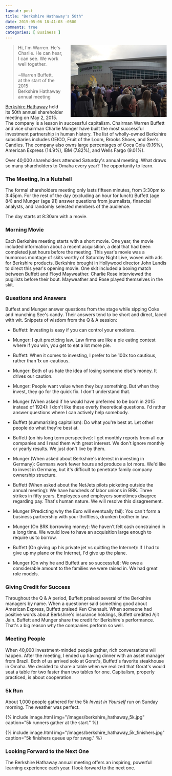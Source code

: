 ```yaml
---
layout: post
title: "Berkshire Hathaway's 50th"
date: 2015-05-06 18:41:03 -0500
comments: true
categories: [ Business ]
---
```


<img style="margin-left:20px" src="/images/berkshire_hathaway_50th.jpg" alt="40,000 shareholders in Omaha." align="right">

>Hi, I'm Warren. He's Charlie. He can hear, I can see. We work well together.
><br/>&nbsp;<br/>
>~Warren Buffett,<br/>at the start of the 2015<br/>Berkshire Hathaway annual meeting

[Berkshire Hathaway](http://berkshirehathaway.com) held its 50th annual shareholder meeting on May 2, 2015. The company is a lesson in successful capitalism. Chairman Warren Buffett and vice chairman Charlie Munger have built the most successful investment partnership in human history. The list of wholly-owned Berkshire subsidiaries includes GEICO, Fruit of the Loom, Brooks Shoes, and See's Candies. The company also owns large percentages of Coca Cola (9.16%), American Express (14.9%), IBM (7.82%), and Wells Fargo (9.01%).

Over 40,000 shareholders attended Saturday's annual meeting. What draws so many shareholders to Omaha every year? The opportunity to learn.

<!--more-->

### The Meeting, In a Nutshell
The formal shareholders meeting only lasts fifteen minutes, from 3:30pm to 3:45pm. For the rest of the day (excluding an hour for lunch) Buffett (age 84) and Munger (age 91) answer questions from journalists, financial analysts, and randomly selected members of the audience. 

The day starts at 8:30am with a movie.

### Morning Movie
Each Berkshire meeting starts with a short movie. One year, the movie included information about a recent acquisition, a deal that had been completed just hours before the meeting. This year's movie was a humorous montage of skits worthy of Saturday Night Live, woven with ads for Berkshire products. Berkshire brought in Hollywood director John Landis to direct this year's opening movie. One skit included a boxing match between Buffett and Floyd Mayweather. Charlie Rose interviewed the pugilists before their bout. Mayweather and Rose played themselves in the skit.

### Questions and Answers
Buffest and Munger answer questions from the stage while sipping Coke and munching See's candy. Their answers tend to be short and direct, laced with wit. Snippets of wisdom from the Q & A session:

* Buffett: Investing is easy if you can control your emotions.

* Munger: I quit practicing law. Law firms are like a pie eating contest where if you win, you get to eat a lot more pie.

* Buffett: When it comes to investing, I prefer to be 100x too cautious, rather than 1x un-cautious.

* Munger: Both of us hate the idea of losing someone else's money. It drives our caution.

* Munger: People want value when they buy something. But when they invest, they go for the quick fix. I don't understand that.

* Munger (When asked if he would have preferred to be born in 2015 instead of 1924): I don't like these overly theoretical questions. I'd rather answer questions where I can actively help somebody.

* Buffett (summarizing capitalism): Do what you're best at. Let other people do what they're best at.

* Buffett (on his long term perspective): I get monthly reports from all our companies and I read them with great interest. We don't ignore monthly or yearly results. We just don't live by them.  

* Munger (When asked about Berkshire's interest in investing in Germany): Germans work fewer hours and produce a lot more. We'd like to invest in Germany, but it's difficult to penetrate family company ownership structure.

* Buffett (When asked about the NetJets pilots picketing outside the annual meeting): We have hundreds of labor unions in BRK. Three strikes in fifty years. Employees and employers sometimes disagree regarding pay. That's human nature. We will resolve this disagreement.

* Munger (Predicting why the Euro will eventually fail): You can't form a business partnership with your thriftless, drunken brother in law.

* Munger (On BRK borrowing money): We haven't felt cash constrained in a long time. We would love to have an acquisition large enough to require us to borrow. 

* Buffett (On giving up his private jet vs quitting the Internet): If I had to give up my plane or the Internet, I'd give up the plane. 

* Munger (On why he and Buffett are so successful): We owe a considerable amount to the families we were raised in. We had great role models.

### Giving Credit for Success
Throughout the Q & A period, Buffett praised several of the Berkshire managers by name. When a questioner said something good about American Express, Buffett praised Ken Chenault. When someone had positive words about Berkshire's insurance holdings, Buffett credited Ajit Jain. Buffett and Munger share the credit for Berkshire's performance. That's a big reason why the companies perform so well.

### Meeting People
When 40,000 investment-minded people gather, rich conversations will happen. After the meeting, I ended up having dinner with an asset manager from Brazil. Both of us arrived solo at Gorat's, Buffett's favorite steakhouse in Omaha. We decided to share a table when we realized that Gorat's would seat a table for two faster than two tables for one. Capitalism, properly practiced, is about cooperation.

### 5k Run
About 1,000 people gathered for the 5k _Invest in Yourself_ run on Sunday morning. The weather was perfect.

{% include image.html img="/images/berkshire_hathaway_5k.jpg" caption="5k runners gather at the start." %}

{% include image.html img="/images/berkshire_hathaway_5k_finishers.jpg" caption="5k finishers queue up for swag." %}

### Looking Forward to the Next One
The Berkshire Hathaway annual meeting offers an inspiring, powerful learning experience each year. I look forward to the next one.


